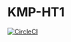 # KMP-HT1

[![CircleCI](https://circleci.com/gh/Kamerton12/KMP-Task1.svg?style=svg)](https://circleci.com/gh/Kamerton12/KMP-Task1)